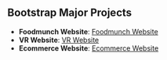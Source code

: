 ## Bootstrap Major Projects

- **Foodmunch Website**: [Foodmunch Website](https://food-munch-ashy.vercel.app/)
- **VR Website**: [VR Website](https://vr-website-tau.vercel.app/)
- **Ecommerce Website**: [Ecommerce Website](https://ecommerce-website-ecru-three.vercel.app/)
